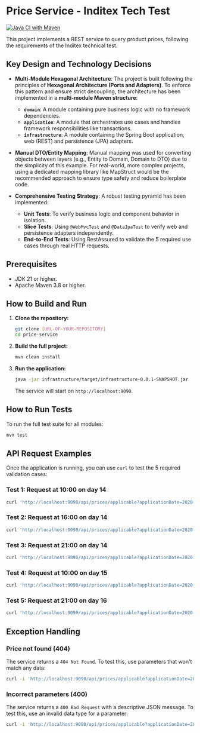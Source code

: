 # Price Service - Inditex Tech Test

[![Java CI with Maven](https://github.com/YOUR_USERNAME/YOUR_REPOSITORY/actions/workflows/build.yml/badge.svg)](https://github.com/YOUR_USERNAME/YOUR_REPOSITORY/actions/workflows/build.yml)

This project implements a REST service to query product prices, following the requirements of the Inditex technical test.

## Key Design and Technology Decisions

* **Multi-Module Hexagonal Architecture**: The project is built following the principles of **Hexagonal Architecture (Ports and Adapters)**. To enforce this pattern and ensure strict decoupling, the architecture has been implemented in a **multi-module Maven structure**:
    * **`domain`**: A module containing pure business logic with no framework dependencies.
    * **`application`**: A module that orchestrates use cases and handles framework responsibilities like transactions.
    * **`infrastructure`**: A module containing the Spring Boot application, web (REST) and persistence (JPA) adapters.

* **Manual DTO/Entity Mapping**: Manual mapping was used for converting objects between layers (e.g., Entity to Domain, Domain to DTO) due to the simplicity of this example. For real-world, more complex projects, using a dedicated mapping library like MapStruct would be the recommended approach to ensure type safety and reduce boilerplate code.

* **Comprehensive Testing Strategy**: A robust testing pyramid has been implemented:
    * **Unit Tests**: To verify business logic and component behavior in isolation.
    * **Slice Tests**: Using `@WebMvcTest` and `@DataJpaTest` to verify web and persistence adapters independently.
    * **End-to-End Tests**: Using RestAssured to validate the 5 required use cases through real HTTP requests.

## Prerequisites

* JDK 21 or higher.
* Apache Maven 3.8 or higher.

## How to Build and Run

1.  **Clone the repository:**
    ```bash
    git clone [URL-OF-YOUR-REPOSITORY]
    cd price-service
    ```

2.  **Build the full project:**
    ```bash
    mvn clean install
    ```

3.  **Run the application:**
    ```bash
    java -jar infrastructure/target/infrastructure-0.0.1-SNAPSHOT.jar
    ```
    The service will start on `http://localhost:9090`.

## How to Run Tests

To run the full test suite for all modules:
```bash
mvn test
```

## API Request Examples

Once the application is running, you can use `curl` to test the 5 required validation cases:

### Test 1: Request at 10:00 on day 14
```bash
curl 'http://localhost:9090/api/prices/applicable?applicationDate=2020-06-14T10:00:00&productId=35455&brandId=1'
```

### Test 2: Request at 16:00 on day 14
```bash
curl 'http://localhost:9090/api/prices/applicable?applicationDate=2020-06-14T16:00:00&productId=35455&brandId=1'
```

### Test 3: Request at 21:00 on day 14
```bash
curl 'http://localhost:9090/api/prices/applicable?applicationDate=2020-06-14T21:00:00&productId=35455&brandId=1'
```

### Test 4: Request at 10:00 on day 15
```bash
curl 'http://localhost:9090/api/prices/applicable?applicationDate=2020-06-15T10:00:00&productId=35455&brandId=1'
```

### Test 5: Request at 21:00 on day 16
```bash
curl 'http://localhost:9090/api/prices/applicable?applicationDate=2020-06-16T21:00:00&productId=35455&brandId=1'
```

## Exception Handling

### Price not found (404)
The service returns a `404 Not Found`. To test this, use parameters that won't match any data:
```bash
curl -i 'http://localhost:9090/api/prices/applicable?applicationDate=2023-01-01T10:00:00&productId=99999&brandId=1'
```

### Incorrect parameters (400)
The service returns a `400 Bad Request` with a descriptive JSON message. To test this, use an invalid data type for a parameter:
```bash
curl -i 'http://localhost:9090/api/prices/applicable?applicationDate=2020-06-14T10:00:00&productId=not-a-number&brandId=1'